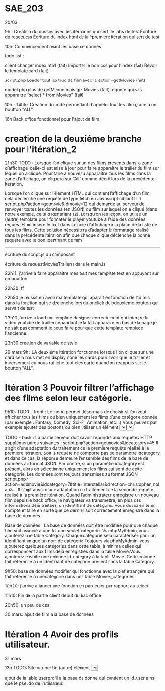 # SAE_203

20/03

9h :
Création du dossier avec les itérations qui sert de labs de test
Écriture du resets.css
Écriture du index html de la ^premiére itération qui sert de test

10h:
Commencement avant les base de donnés

todo list :

client
changer index.html (fait)
Importer le bon css pour l'index (fait)
Revoir le template card (fait)

script.php
Loader tout les truc de film avec le action=getMovies (fait)

model.php
plus de getMenue mais get Movies (fait)
requete qui vas apparaitre "select \* from Movies" (fait)

10h - 14h55
Creation du code permettant d'appeler tout les film grace a un boutton "ALL"

16h
Back office fonctionnel pour l'ajout de film

# creation de la deuxiéme branche pour l'itération_2

21h30
TODO :
Lorsque l’on clique sur un des films présents dans la zone d’affichage, celle-ci est mise à jour pour faire apparaître le trailer du film sur lequel on a cliqué. Pour faire à nouveau apparaître tous les films dans la zone d’affichage, on cliquera sur “All” comme décrit lors de la précédente itération.

Lorsque l’on clique sur l’élément HTML qui contient l’affichage d’un film, cela déclenche une requête de type fetch en Javascript ciblant l’url script.php?action=getmovie&idmovie=12 qui demande au serveur de renvoyer toutes les données (en JSON) du film sur lequel on a cliqué (dans notre exemple, celui d’identifiant 12). Lorsqu’on les reçoit, on utilise un (autre) template pour formater le player youtube à l’aide des données reçues. Et on insère le tout dans la zone d’affichage à la place de la liste de tous les films. Cette solution nécessitera d’adapter le formatage réalisé dans la précédente itération afin que chaque clique déclenche la bonne requête avec le bon identifiant de film.

---

écriture du script.js du composant

écriture du requestMoviesTrailer() dans le main.js

22h11:
j'arrive a faire apparaitre mes tout mes template test en appuyant sur un boutton

22h30:
ff

22h50
je reussit en avoir ma template qui aparait en fonction de l'id mis dans la fonction qui se déclenche lors du onclick du bdeuxiéme boutton qui servait de test

23h10
j'arrive a load ma template designer correctement qui intergre la video youtube de trailler cepandant je la fait apparaire en bas de la page je ne sait pas comment je peux faire pour que cette template remplace l'ancienne...

23h30
creation de variable de style

29 mars
9h :
LA deuxiéme itération fonctionne lorsque l'on clique sur une card cela nous met en display none les cards pour avoir que le trailer et incersement ca nous raffiche tout eles carte quand on reappuis sur le boutton "ALL".

# Itération 3 Pouvoir filtrer l’affichage des films selon leur catégorie.

9h10:
TODO - front :
Le menu permet désormais de choisir si l’on veut afficher tous les films ou bien uniquement les films d’une catégorie donnée (par exemple : Fantasy, Comedy, Sci-Fi, Animation, etc…) Vous pouvez par exemple ajouter des boutons ou bien utiliser un élément <select> pour que votre menu ne soit pas dépendant du nombre de catégories. Cette solution vous est recommandée. L’option “All” fait partie des options de votre <select> si l’utilisateur ne souhaite pas filtrer. Et c’est l’option par défaut.

TODO - back :
La partie serveur doit savoir répondre aux requêtes HTTP supplémentaires suivantes :
script.php?action=getmovies&idcategory=45
Il s’agit d’une adaptation du traitement de la première requête réalisé à la première itération. Soit la requête ne comporte pas de paramètre idcategory et dans ce cas, la réponse demeure l’ensemble des films de la base de données au format JSON. Par contre, si un paramètre idcategory est présent, alors on sélectionne uniquement les films qui sont de cette catégorie. Les données sont toujours transmises au format JSON.
script.php?action=addmovie&idcategory=7&title=Interstellar&direction=christopher_nolan&...
Il s’agit aussi d’une adaptation du traitement de la seconde requête réalisé à la première itération. Quand l’administrateur enregistre un nouveau film depuis le back office, le navigateur va transmettre, en plus des informations déjà traitées, un identifiant de catégorie. Vous devez en tenir compte et faire en sorte que ce dernier soit correctement enregistré dans la base de données.

Base de données :
La base de données doit être modifiée pour que chaque film soit associé à une (et une seule) catégorie. Via phpMyAdmin, vous ajouterez une table Category. Chaque catégorie sera caractérisée par :
un identifiant unique
un nom de catégorie
Toujours via phpMyAdmin, vous ajouterez quelques catégories dans cette table, à minima celles qui correspondent aux films déjà enregistrés dans la table Movie.Vous ajouterez ensuite une colonne id_category à la table Movie. Cette colonne fait référence à un identifiant de catégorie présent dans la table Category.

9h50:
base de données modifier qui fonctionne avec la clef etrangére qui fait reference a unecatégorie dans une table Movies_catégories

10h20:
j'arrive a lancer une fonction en particuler par rapport au select

11h10:
Fin de la partie client
debut du bac office

20h50:
un peu de css

30 mars:
ajout de film a la base de données

# Itération 4 Avoir des profils utilisateur.

31 mars

13h
TODO:
Site vitrine:
Un (autre) élément <select> permet de choisir un des profils utilisateur présents dans la base de données. Le profil sélectionné sera le profil “actif” (voir itération 5).
backoffice:
Un second formulaire permet à l’administrateur d’ajouter un profil utilisateur à la base de données. Vous pouvez ajouter ce second formulaire sur la même page ou si vous préférez, sur une seconde. Dans ce dernier cas, vous prévoyez un petit menu de navigation basique (de simples liens <a>) pour aller d’un formulaire à un autre.

ajout de la table userprofil a la base de donne qui contient un id_user ainsi que le pseudo de l'utilsateur.
